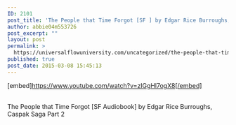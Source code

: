 ```yaml
---
ID: 2101
post_title: 'The People that Time Forgot [SF ] by Edgar Rice Burroughs, Caspak Saga Part 2'
author: abbie04m553726
post_excerpt: ""
layout: post
permalink: >
  https://universalflowuniversity.com/uncategorized/the-people-that-time-forgot-sf-by-edgar-rice-burroughs-caspak-saga-part-2/
published: true
post_date: 2015-03-08 15:45:13
---
```

[embed]https://www.youtube.com/watch?v=zlGgHl7ogX8[/embed]</br></br>
<p>The People that Time Forgot [SF Audiobook] by Edgar Rice Burroughs, Caspak Saga Part 2</p>